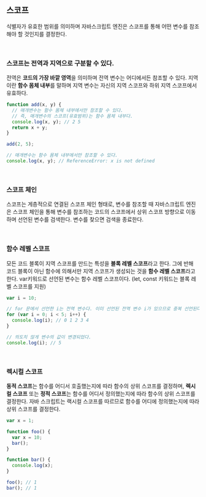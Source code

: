 ## 스코프
식별자가 유효한 범위를 의미하며 자바스크립트 엔진은 스코프를 통해 어떤 변수를 참조해야 할 것인지를 결정한다.

<br/>

### 스코프는 전역과 지역으로 구분할 수 있다. 
전역은 **코드의 가장 바깥 영역**을 의미하며 전역 변수는 어디에서든 참조할 수 있다. 지역이란 **함수 몸체 내부**를 말하며 지역 변수는 자신의 지역 스코프와 하위 지역 스코프에서 유효하다.
```javascript
function add(x, y) {
  // 매개변수는 함수 몸체 내부에서만 참조할 수 있다.
  // 즉, 매개변수의 스코프(유효범위)는 함수 몸체 내부다.
  console.log(x, y); // 2 5
  return x + y;
}

add(2, 5);

// 매개변수는 함수 몸체 내부에서만 참조할 수 있다.
console.log(x, y); // ReferenceError: x is not defined
```

<br/>


### 스코프 체인
스코프는 게층적으로 연결된 스코프 체인 형태로, 변수를 참조할 때 자바스크립트 엔진은 스코프 체인을 통해 변수를 참조하는 코드의 스코프에서 상위 스코프 방향으로 이동하며 선언된 변수를 검색한다. 변수를 찾으면 검색을 종료한다.

<br/>

### 함수 레벨 스코프
모든 코드 블록이 지역 스코프를 만드는 특성을 **블록 레벨 스코프**라고 한다. 
그에 반해 코드 블록이 아닌 함수에 의해서만 지역 스코프가 생성되는 것을 **함수 레벨 스코프**라고 한다. var키워드로 선언된 변수는 함수 레벨 스코프이다. (let, const 키워드는 블록 레벨 스코프를 지원)
```javascript
var i = 10;

// for 문에서 선언한 i는 전역 변수다. 이미 선언된 전역 변수 i가 있으므로 중복 선언된다.
for (var i = 0; i < 5; i++) {
  console.log(i); // 0 1 2 3 4
}

// 의도치 않게 변수의 값이 변경되었다.
console.log(i); // 5
```

<br/>

### 렉시컬 스코프
**동적 스코프**는 함수를 어디서 호출했는지에 따라 함수의 상위 스코프를 결정하며, 
**렉시컬 스코프** 또는 **정적 스코프**는 함수를 어디서 정의했는지에 따라 함수의 상위 스코프를 결정한다. 자바 스크립트는 랙시컬 스코프를 따르므로 함수를 어디에 정의했는지에 따라 상위 스코프를 결정한다.
```javascript
var x = 1;

function foo() {
  var x = 10;
  bar();
}

function bar() {
  console.log(x);
}

foo(); // 1
bar(); // 1
```

